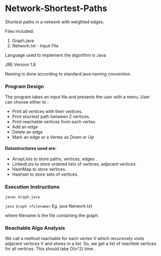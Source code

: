 # Network-Shortest-Paths
Shortest paths in a network with weighted edges.

Files included:
1. Graph.java 
1. Network.txt - Input File

Language used to implement the algorithm is Java 

JRE Version 1.8

Naming is done according to standard java naming convention.

### Program Design

The program takes an input file and presents the user with a menu. User can choose either to :

* Print all vertices with their vertices.
* Print shortest path between 2 vertices.
* Print reachable vertices from each vertex. 
* Add an edge 
* Delete an edge 
* Mark an edge or a Vertex as Down or Up

#### Datastructures used are:

* ArrayLists to store paths, vertices, edges .
* LinkedLsts to store ordered lists of vertices, adjacent vertices.
* HashMap to store vertices.
* Hashset to store sets of vertices.


### Execution Instructions

`javac Graph.java`

`java Graph <filename>` 
Eg. java Network.txt

where filename is the file containing the graph.

### Reachable Algo Analysis

We call a method reachable for each vertex V which recursively visits adjacent vertices V and stores in a list. So, we get a list of reachble vertices for all vertices. This should take O(v^2) time . 
